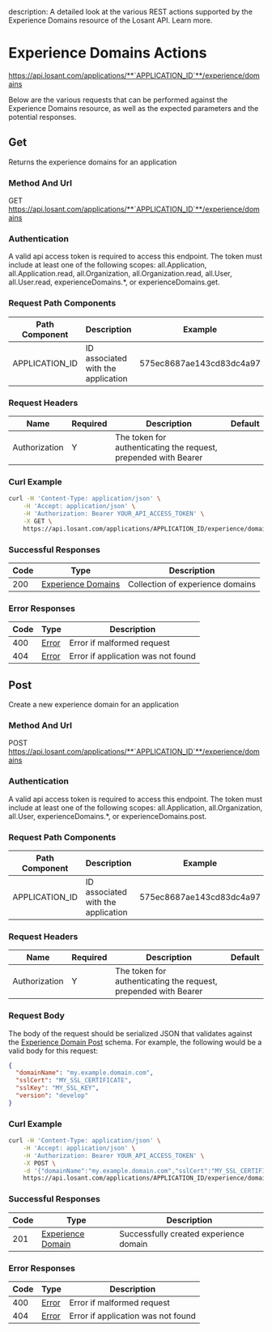 description: A detailed look at the various REST actions supported by the Experience Domains resource of the Losant API. Learn more.

# Experience Domains Actions

https://api.losant.com/applications/**`APPLICATION_ID`**/experience/domains

Below are the various requests that can be performed against the
Experience Domains resource, as well as the expected
parameters and the potential responses.

## Get

Returns the experience domains for an application

### Method And Url <a name="get-method-url"></a>

GET https://api.losant.com/applications/**`APPLICATION_ID`**/experience/domains

### Authentication <a name="get-authentication"></a>

A valid api access token is required to access this endpoint. The token must
include at least one of the following scopes:
all.Application, all.Application.read, all.Organization, all.Organization.read, all.User, all.User.read, experienceDomains.*, or experienceDomains.get.

### Request Path Components <a name="get-path-components"></a>

| Path Component | Description | Example |
| -------------- | ----------- | ------- |
| APPLICATION_ID | ID associated with the application | 575ec8687ae143cd83dc4a97 |

### Request Headers <a name="get-headers"></a>

| Name | Required | Description | Default |
| ---- | -------- | ----------- | ------- |
| Authorization | Y | The token for authenticating the request, prepended with Bearer | |

### Curl Example <a name="get-curl-example"></a>

```bash
curl -H 'Content-Type: application/json' \
    -H 'Accept: application/json' \
    -H 'Authorization: Bearer YOUR_API_ACCESS_TOKEN' \
    -X GET \
    https://api.losant.com/applications/APPLICATION_ID/experience/domains
```

### Successful Responses <a name="get-successful-responses"></a>

| Code | Type | Description |
| ---- | ---- | ----------- |
| 200 | [Experience Domains](schemas.md#experience-domains) | Collection of experience domains |

### Error Responses <a name="get-error-responses"></a>

| Code | Type | Description |
| ---- | ---- | ----------- |
| 400 | [Error](schemas.md#error) | Error if malformed request |
| 404 | [Error](schemas.md#error) | Error if application was not found |

## Post

Create a new experience domain for an application

### Method And Url <a name="post-method-url"></a>

POST https://api.losant.com/applications/**`APPLICATION_ID`**/experience/domains

### Authentication <a name="post-authentication"></a>

A valid api access token is required to access this endpoint. The token must
include at least one of the following scopes:
all.Application, all.Organization, all.User, experienceDomains.*, or experienceDomains.post.

### Request Path Components <a name="post-path-components"></a>

| Path Component | Description | Example |
| -------------- | ----------- | ------- |
| APPLICATION_ID | ID associated with the application | 575ec8687ae143cd83dc4a97 |

### Request Headers <a name="post-headers"></a>

| Name | Required | Description | Default |
| ---- | -------- | ----------- | ------- |
| Authorization | Y | The token for authenticating the request, prepended with Bearer | |

### Request Body <a name="post-body"></a>

The body of the request should be serialized JSON that validates against
the [Experience Domain Post](schemas.md#experience-domain-post) schema. For example, the following would be a
valid body for this request:

```json
{
  "domainName": "my.example.domain.com",
  "sslCert": "MY_SSL_CERTIFICATE",
  "sslKey": "MY_SSL_KEY",
  "version": "develop"
}
```

### Curl Example <a name="post-curl-example"></a>

```bash
curl -H 'Content-Type: application/json' \
    -H 'Accept: application/json' \
    -H 'Authorization: Bearer YOUR_API_ACCESS_TOKEN' \
    -X POST \
    -d '{"domainName":"my.example.domain.com","sslCert":"MY_SSL_CERTIFICATE","sslKey":"MY_SSL_KEY","version":"develop"}' \
    https://api.losant.com/applications/APPLICATION_ID/experience/domains
```

### Successful Responses <a name="post-successful-responses"></a>

| Code | Type | Description |
| ---- | ---- | ----------- |
| 201 | [Experience Domain](schemas.md#experience-domain) | Successfully created experience domain |

### Error Responses <a name="post-error-responses"></a>

| Code | Type | Description |
| ---- | ---- | ----------- |
| 400 | [Error](schemas.md#error) | Error if malformed request |
| 404 | [Error](schemas.md#error) | Error if application was not found |
